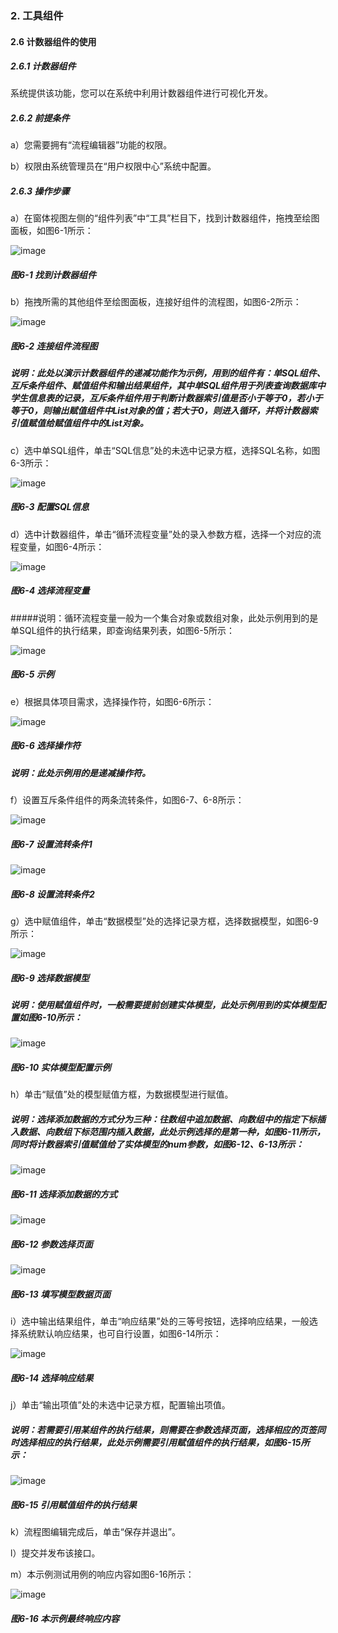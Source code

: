 ### 2. 工具组件

#### 2.6 计数器组件的使用

##### 2.6.1 计数器组件

系统提供该功能，您可以在系统中利用计数器组件进行可视化开发。

##### 2.6.2 前提条件

a）您需要拥有“流程编辑器”功能的权限。

b）权限由系统管理员在“用户权限中心”系统中配置。

##### 2.6.3 操作步骤

a）在窗体视图左侧的“组件列表”中“工具”栏目下，找到计数器组件，拖拽至绘图面板，如图6-1所示：

![image](https://user-images.githubusercontent.com/79617492/180151996-e7a8524a-bafc-4a6b-8afb-dc86e5a9cc71.png)

##### 图6-1 找到计数器组件

b）拖拽所需的其他组件至绘图面板，连接好组件的流程图，如图6-2所示：

![image](https://user-images.githubusercontent.com/79617492/180152126-10a78436-e4e5-498a-b0ad-ffc123cdd231.png)

##### 图6-2 连接组件流程图

##### 说明：此处以演示计数器组件的递减功能作为示例，用到的组件有：单SQL组件、互斥条件组件、赋值组件和输出结果组件，其中单SQL组件用于列表查询数据库中学生信息表的记录，互斥条件组件用于判断计数器索引值是否小于等于0，若小于等于0，则输出赋值组件中List对象的值；若大于0，则进入循环，并将计数器索引值赋值给赋值组件中的List对象。

c）选中单SQL组件，单击“SQL信息”处的未选中记录方框，选择SQL名称，如图6-3所示：

![image](https://user-images.githubusercontent.com/79617492/180152160-32682968-aed9-4cc4-9b7a-ef3739b7183c.png)

##### 图6-3 配置SQL信息

d）选中计数器组件，单击“循环流程变量”处的录入参数方框，选择一个对应的流程变量，如图6-4所示：

![image](https://user-images.githubusercontent.com/79617492/180152182-84ef61fb-f33a-46d5-b1e0-4994b763035a.png)

##### 图6-4 选择流程变量

#####说明：循环流程变量一般为一个集合对象或数组对象，此处示例用到的是单SQL组件的执行结果，即查询结果列表，如图6-5所示：

![image](https://user-images.githubusercontent.com/79617492/180152216-6ec9b7e0-c59a-4c94-ba56-c553035ed960.png)

##### 图6-5 示例

e）根据具体项目需求，选择操作符，如图6-6所示：

![image](https://user-images.githubusercontent.com/79617492/180152275-86afbd0e-8359-494f-9732-458f83562e0a.png)

##### 图6-6 选择操作符

##### 说明：此处示例用的是递减操作符。

f）设置互斥条件组件的两条流转条件，如图6-7、6-8所示：

![image](https://user-images.githubusercontent.com/79617492/180152294-31206cf2-9ea7-4e85-87c8-fd2a7aa093a8.png)

##### 图6-7 设置流转条件1

![image](https://user-images.githubusercontent.com/79617492/180152306-597641c6-155e-43cd-a266-b53f5aedd0d0.png)

##### 图6-8 设置流转条件2

g）选中赋值组件，单击“数据模型”处的选择记录方框，选择数据模型，如图6-9所示：

![image](https://user-images.githubusercontent.com/79617492/180152328-8a8fcf86-42b6-4efa-970b-9fc195bb4c75.png)

##### 图6-9 选择数据模型

##### 说明：使用赋值组件时，一般需要提前创建实体模型，此处示例用到的实体模型配置如图6-10所示：

![image](https://user-images.githubusercontent.com/79617492/180152347-04ee8a19-58bd-474d-bc47-322636dff9b4.png)

##### 图6-10 实体模型配置示例

h）单击“赋值”处的模型赋值方框，为数据模型进行赋值。

##### 说明：选择添加数据的方式分为三种：往数组中追加数据、向数组中的指定下标插入数据、向数组下标范围内插入数据，此处示例选择的是第一种，如图6-11所示，同时将计数器索引值赋值给了实体模型的num参数，如图6-12、6-13所示：

![image](https://user-images.githubusercontent.com/79617492/180152374-35b25a02-a0ba-4d75-9564-f165e7157841.png)

##### 图6-11 选择添加数据的方式

![image](https://user-images.githubusercontent.com/79617492/180152400-a0cc92f9-2c55-48d4-921b-2de05ced31a6.png)

##### 图6-12 参数选择页面

![image](https://user-images.githubusercontent.com/79617492/180152435-dfe98b6d-a250-48bb-a6a0-3ef0ac7bd112.png)

##### 图6-13 填写模型数据页面

i）选中输出结果组件，单击“响应结果”处的三等号按钮，选择响应结果，一般选择系统默认响应结果，也可自行设置，如图6-14所示：

![image](https://user-images.githubusercontent.com/79617492/180152457-4ebfb73f-7b14-4473-9b82-a47aba89aff1.png)

##### 图6-14 选择响应结果

j）单击“输出项值”处的未选中记录方框，配置输出项值。

##### 说明：若需要引用某组件的执行结果，则需要在参数选择页面，选择相应的页签同时选择相应的执行结果，此处示例需要引用赋值组件的执行结果，如图6-15所示：

![image](https://user-images.githubusercontent.com/79617492/180152476-c26587c5-e9c2-4853-a7b0-4b930d1fdace.png)

##### 图6-15 引用赋值组件的执行结果

k）流程图编辑完成后，单击“保存并退出”。

l）提交并发布该接口。

m）本示例测试用例的响应内容如图6-16所示：

![image](https://user-images.githubusercontent.com/79617492/180152501-e1ed2721-fa91-4bf1-8e21-6d6e3de8f21a.png)

##### 图6-16 本示例最终响应内容
